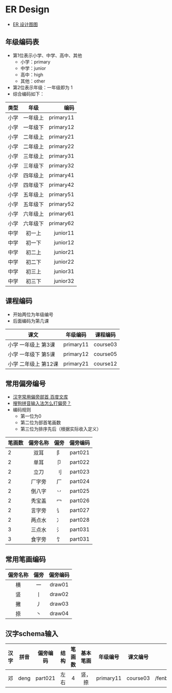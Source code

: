 # ER Design
- [ER 设计图图](https://github.com/yangqingfeng868/wisdom-study/blob/master/doc/wisdom-ER.png)

## 年级编码表
- 第1位表示小学、中学、高中、其他
	- 小学：primary
	- 中学：junior
	- 高中：high
	- 其他：other
- 第2位表示年级：一年级即为 1
- 综合编码如下：

| 类型     | 年级  | 编码   |
| -------- |:------:| -----:|
|  小学    | 一年级上 | primary11 |
|  小学    | 一年级下 | primary12 |
|  小学    | 二年级上 | primary21 |
|  小学    | 二年级上 | primary22 |
|  小学    | 三年级上 | primary31 |
|  小学    | 三年级下 | primary32 |
|  小学    | 四年级上 | primary41 |
|  小学    | 四年级下 | primary42 |
|  小学    | 五年级上 | primary51 |
|  小学    | 五年级下 | primary52 |
|  小学    | 六年级上 | primary61 |
|  小学    | 六年级下 | primary62 |
|  中学    | 初一上 | junior11 |
|  中学    | 初一下 | junior12 |
|  中学    | 初二上 | junior21 |
|  中学    | 初二下 | junior22 |
|  中学    | 初三上 | junior31 |
|  中学    | 初三下 | junior32 |

## 课程编码
- 开始两位为年级编号
- 后面编码为第几课

|      课文            | 年级编码  | 课程编码 |
| ------------------- |:--------:| :------:| 
|  小学 一年级上 第3课  | primary11 | course03 |
|  小学 一年级下 第5课  | primary12 | course05 |
|  小学 二年级上 第12课 | primary21 | course12 |

## 常用偏旁编号
- [汉字常用偏旁部首 百度文库](http://wenku.baidu.com/link?url=AmsDPLqS9Y9xSA-FTpz-_jZiu_9N71W3VHfQTpMI37oEtq5v7DYoDcY7RX2QiBmgKgDI4l11OCdb1Gp_7YYX_-7eC-0FDiJhCFSEchPklTm)
- [搜狗拼音输入法怎么打偏旁？](http://zhidao.baidu.com/link?url=3zzfJrf3B4w8RkyjAa5M6OqNS2BuYNOTshejbjbE753NZUu4mym1jR7u0lfghbIMF0tKP55lTE0Z2gaS3IhzDK)
- 编码规则
	- 第一位为0
	- 第二位为部首笔画数
	- 第三位为排序先后（根据实际收入定义）

| 笔画数 |  偏旁名称  |  偏旁     | 偏旁编码 |
|------ |:---------:|:---------:| :------:| 
|   2   |  双耳     |     阝    |   part021   |
|   2   |  单耳     |     卩    |   part022   |
|   2   |  立刀     |     刂    |   part023   |
|   2   |  厂字旁   |     厂    |   part024   |
|   2   |  倒八字   |     丷    |   part025   |
|   2   |  秃宝盖   |     冖    |   part026   |
|   2   |  言字旁   |    讠     |   part027   |
|   2   |  两点水   |    冫     |   part028   |
|   3   |  三点水   |    氵     |   part031   |
|   3   |  食字旁   |    饣     |   part031   |

## 常用笔画编码
|  偏旁名称  |  偏旁     | 偏旁编码 |
|:---------:|:---------:| :------:| 
|  横     |     一    |   draw01   |
|  竖     |     丨    |   draw02   |
|  撇     |     丿    |   draw03   |
|  捺     |     丶    |   draw04   |

## 汉字schema输入
|  汉字  |  拼音   | 偏旁编码 | 结构 | 笔画数 | 基本笔画 | 年级编号 | 课文编号 | 粉笔视频 | 钢笔视频 | 毛笔视频 | 结构图片 |
|:---------:|:---------:| :------:| :---------:|:---------:| :------:|:---------:|:---------:| :------:| :---------:|:---------:| :------:|
|  邓 | deng  |  part021  | 左右 | 4 | 竖，捺 | primary11 | course03 | /fenbi/primary11/03/fenbi_deng.mp4 | /gangbi/primary11/03/angbi_deng.mp4 | /maobi/primary11/03/maobi_deng.mp4 | /structure/primary11/03/struct_deng.mp4 |
